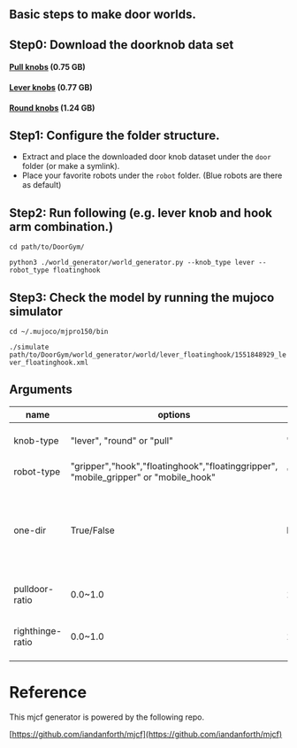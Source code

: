 ## Basic steps to make door worlds.

## Step0: Download the doorknob data set
#### [Pull knobs](https://github.com/PSVL/DoorGym/releases/download/v1.0/pullknobs.tar.gz) (0.75 GB)
#### [Lever knobs](https://github.com/PSVL/DoorGym/releases/download/v1.0/leverknobs.tar.gz) (0.77 GB)
#### [Round knobs](https://github.com/PSVL/DoorGym/releases/download/v1.0/roundknobs.tar.gz) (1.24 GB)

## Step1: Configure the folder structure.
* Extract and place the downloaded door knob dataset under the `door` folder (or make a symlink).
* Place your favorite robots under the `robot` folder. (Blue robots are there as default)

## Step2: Run following (e.g. lever knob and hook arm combination.)
`cd path/to/DoorGym/`

`python3 ./world_generator/world_generator.py --knob_type lever --robot_type floatinghook`

## Step3: Check the model by running the mujoco simulator
`cd ~/.mujoco/mjpro150/bin`

`./simulate path/to/DoorGym/world_generator/world/lever_floatinghook/1551848929_lever_floatinghook.xml`

## Arguments

| name          | options       | default   | explaination   |
| ------------- |-------------| --------| :-------------:|
| knob-type     | "lever", "round" or "pull" | ' ' |If no arg, it use all types.|
| robot-type    | "gripper","hook","floatinghook","floatinggripper", "mobile_gripper" or "mobile_hook"   | 'floatinghook' | - |
| one-dir       | True/False      | False | Save everything into one dir, or save into separate dir by its robot and knob types|
| pulldoor-ratio       | 0.0~1.0  |   1.0 | ratio of door that opens by pulling. |
| righthinge-ratio     | 0.0~1.0  |   1.0 | ratio of door that has hinge on right side. |

# Reference
This mjcf generator is powered by the following repo.

[https://github.com/iandanforth/mjcf](https://github.com/iandanforth/mjcf)
